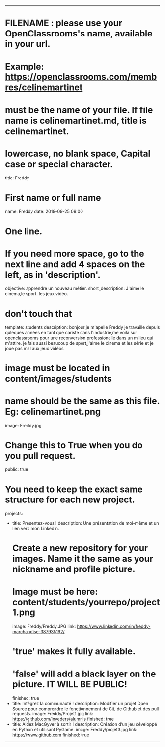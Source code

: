 ---

# FILENAME : please use your OpenClassrooms's name, available in your url.
# Example: https://openclassrooms.com/membres/celinemartinet
# must be the name of your file. If file name is celinemartinet.md, title is celinemartinet.
# lowercase, no blank space, Capital case or special character.
title: Freddy

# First name or full name
name: Freddy
date: 2019-09-25 09:00

# One line.
# If you need more space, go to the next line and add 4 spaces on the left, as in 'description'.
objective:
    apprendre un nouveau métier.
short_description:
    J'aime le cinema,le sport. les jeux vidéo.

# don't touch that
template: students
description:
    bonjour je m'apelle Freddy je travaille depuis quleques années en tant que cariste dans l'industrie,me voilà sur openclassrooms pour une reconversion professionelle dans un milieu qui m'attire.
	je fais aussi beaucoup de sport,j'aime le cinema et les série et je joue pas mal aux jeux vidéos

# image must be located in content/images/students
# name should be the same as this file. Eg: celinemartinet.png
image: Freddy.jpg

# Change this to True when you do you pull request.
public: true

# You need to keep the exact same structure for each new project.
projects:
  - title: Présentez-vous !
    description: Une présentation de moi-même et un lien vers mon LinkedIn.
    # Create a new repository for your images. Name it the same as your nickname and profile picture.
    # Image must be here: content/students/yourrepo/project1.png
    image: Freddy/Freddy.JPG
    link: https://www.linkedin.com/in/freddy-marchandise-387935192/
    # 'true' makes it fully available.
    # 'false' will add a black layer on the picture. IT WILL BE PUBLIC!
    finished: true
  - title: Intégrez la communauté !
    description: Modifier un projet Open Source pour comprendre le fonctionnement de Git, de Github et des pull requests. 
    image: Freddy/Projet1.jpg
    link: https://github.com/inveders/alumnis
    finished: true
  - title: Aidez MacGyver à sortir !
    description: Création d’un jeu développé en Python et utilisant PyGame.
    image: Freddy/projet3.jpg
    link: https://www.github.com
    finished: true

---